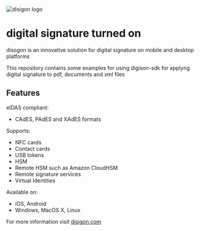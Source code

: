 ![disigon logo](https://www.disigon.com/assets/images/disigon-100x30.png) 
# digital signature turned on

disogon is an innovative solution for digital signature on mobile and desktop platforms

This repository contains some examples for using digison-sdk for applyng digital signature to pdf, documents and xml files

## Features
eIDAS compliant:
- CAdES, PAdES and XAdES formats

Supports:
- NFC cards
- Contact cards
- USB tokens
- HSM
- Remote HSM such as Amazon CloudHSM
- Remote signature services
- Virtual Identities

Available on:
- iOS, Android
- Windows, MacOS X, Linux

For more information visit [disigon.com](https://www.disigon.com)